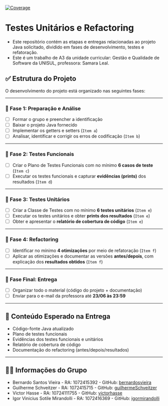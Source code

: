 [![Coverage](https://sonarcloud.io/api/project_badges/measure?project=BernardoSVieira_A3_Testes_Unitarios&metric=coverage)](https://sonarcloud.io/summary/new_code?id=BernardoSVieira_A3_Testes_Unitarios)



# Testes Unitários e Refactoring
* Este repositório contém as etapas e entregas relacionadas ao projeto Java solicitado, dividido em fases de desenvolvimento, testes e refatoração.
* Este é um trabalho de A3 da unidade curricular: Gestão e Qualidade de Software da UNISUL, professora: Samara Leal.

## ✅ Estrutura do Projeto

O desenvolvimento do projeto está organizado nas seguintes fases:

---

### 🔹 **Fase 1: Preparação e Análise**

* [ ] Formar o grupo e preencher a identificação
* [ ] Baixar o projeto Java fornecido
* [ ] Implementar os getters e setters (`Item a`)
* [ ] Analisar, identificar e corrigir os erros de codificação (`Item b`)

---

### 🔹 **Fase 2: Testes Funcionais**

* [ ] Criar o Plano de Testes Funcionais com no mínimo **6 casos de teste** (`Item c`)
* [ ] Executar os testes funcionais e capturar **evidências (prints)** dos resultados (`Item d`)

---

### 🔹 **Fase 3: Testes Unitários**

* [ ] Criar a Classe de Testes com no mínimo **6 testes unitários** (`Item e`)
* [ ] Executar os testes unitários e obter **prints dos resultados** (`Item e`)
* [ ] Obter e apresentar o **relatório de cobertura de código** (`Item e`)

---

### 🔹 **Fase 4: Refactoring**

* [ ] Identificar no mínimo **4 otimizações** por meio de refatoração (`Item f`)
* [ ] Aplicar as otimizações e documentar as versões **antes/depois**, com explicação dos **resultados obtidos** (`Item f`)

---

### 🔹 **Fase Final: Entrega**

* [ ] Organizar todo o material (código do projeto + documentação)
* [ ] Enviar para o e-mail da professora até **23/06 às 23:59**

---

## 📂 Conteúdo Esperado na Entrega

* Código-fonte Java atualizado
* Plano de testes funcionais
* Evidências dos testes funcionais e unitários
* Relatório de cobertura de código
* Documentação do refactoring (antes/depois/resultados)

---

## 🧑‍💻 Informações do Grupo

  * Bernardo Santos Vieira - RA: 1072415392 - GitHub: <a href="https://github.com/BernardoSVieira">bernardosvieira</a><br>
  * Guilherme Schveitzer - RA: 1072415715 - GitHub: <a href="https://github.com/GuilhermeSchveitzer">guilhermeSchveitzer</a><br>
  * Victor Hasse - RA: 10724111755 - GitHub: <a href="https://github.com/victorhasse">victorhasse</a><br>
  * Igor Vinicius Sotile Mirandolli - RA: 1072416369 - GitHub: <a href="https://github.com/IgorMirandolli">igormirandolli</a><br>








